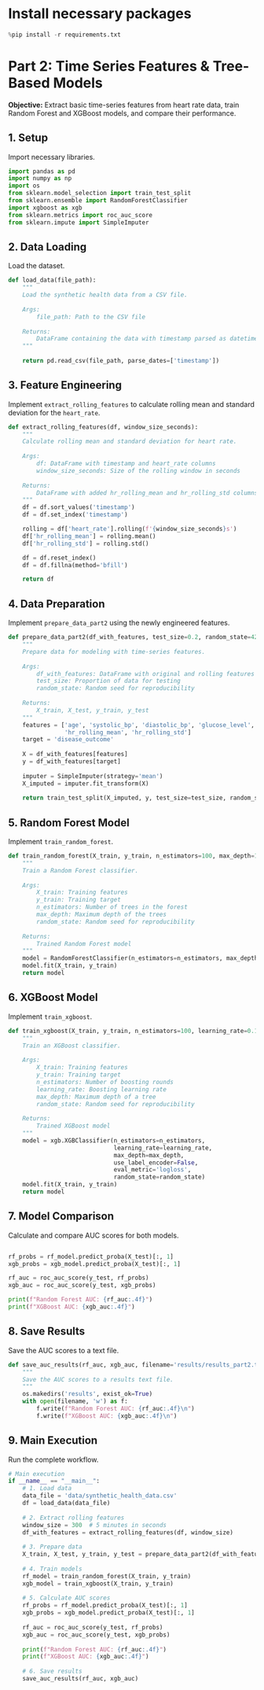 # Install necessary packages

```python
%pip install -r requirements.txt
```
# Part 2: Time Series Features & Tree-Based Models

**Objective:** Extract basic time-series features from heart rate data, train Random Forest and XGBoost models, and compare their performance.

## 1. Setup

Import necessary libraries.

```python
import pandas as pd
import numpy as np
import os
from sklearn.model_selection import train_test_split
from sklearn.ensemble import RandomForestClassifier
import xgboost as xgb
from sklearn.metrics import roc_auc_score
from sklearn.impute import SimpleImputer
```

## 2. Data Loading

Load the dataset.

```python
def load_data(file_path):
    """
    Load the synthetic health data from a CSV file.
    
    Args:
        file_path: Path to the CSV file
        
    Returns:
        DataFrame containing the data with timestamp parsed as datetime
    """
    
    return pd.read_csv(file_path, parse_dates=['timestamp'])
```

## 3. Feature Engineering

Implement `extract_rolling_features` to calculate rolling mean and standard deviation for the `heart_rate`.

```python
def extract_rolling_features(df, window_size_seconds):
    """
    Calculate rolling mean and standard deviation for heart rate.
    
    Args:
        df: DataFrame with timestamp and heart_rate columns
        window_size_seconds: Size of the rolling window in seconds
        
    Returns:
        DataFrame with added hr_rolling_mean and hr_rolling_std columns
    """
    df = df.sort_values('timestamp')
    df = df.set_index('timestamp')

    rolling = df['heart_rate'].rolling(f'{window_size_seconds}s')
    df['hr_rolling_mean'] = rolling.mean()
    df['hr_rolling_std'] = rolling.std()

    df = df.reset_index()
    df = df.fillna(method='bfill')  

    return df
```

## 4. Data Preparation

Implement `prepare_data_part2` using the newly engineered features.

```python
def prepare_data_part2(df_with_features, test_size=0.2, random_state=42):
    """
    Prepare data for modeling with time-series features.
    
    Args:
        df_with_features: DataFrame with original and rolling features
        test_size: Proportion of data for testing
        random_state: Random seed for reproducibility
        
    Returns:
        X_train, X_test, y_train, y_test
    """
    features = ['age', 'systolic_bp', 'diastolic_bp', 'glucose_level', 'bmi',
                'hr_rolling_mean', 'hr_rolling_std']
    target = 'disease_outcome'
    
    X = df_with_features[features]
    y = df_with_features[target]
    
    imputer = SimpleImputer(strategy='mean')
    X_imputed = imputer.fit_transform(X)
    
    return train_test_split(X_imputed, y, test_size=test_size, random_state=random_state)
```

## 5. Random Forest Model

Implement `train_random_forest`.

```python
def train_random_forest(X_train, y_train, n_estimators=100, max_depth=10, random_state=42):
    """
    Train a Random Forest classifier.
    
    Args:
        X_train: Training features
        y_train: Training target
        n_estimators: Number of trees in the forest
        max_depth: Maximum depth of the trees
        random_state: Random seed for reproducibility
        
    Returns:
        Trained Random Forest model
    """
    model = RandomForestClassifier(n_estimators=n_estimators, max_depth=max_depth, random_state=random_state)
    model.fit(X_train, y_train)
    return model
```

## 6. XGBoost Model

Implement `train_xgboost`.

```python
def train_xgboost(X_train, y_train, n_estimators=100, learning_rate=0.1, max_depth=5, random_state=42):
    """
    Train an XGBoost classifier.
    
    Args:
        X_train: Training features
        y_train: Training target
        n_estimators: Number of boosting rounds
        learning_rate: Boosting learning rate
        max_depth: Maximum depth of a tree
        random_state: Random seed for reproducibility
        
    Returns:
        Trained XGBoost model
    """
    model = xgb.XGBClassifier(n_estimators=n_estimators,
                              learning_rate=learning_rate,
                              max_depth=max_depth,
                              use_label_encoder=False,
                              eval_metric='logloss',
                              random_state=random_state)
    model.fit(X_train, y_train)
    return model
```

## 7. Model Comparison

Calculate and compare AUC scores for both models.

```python

rf_probs = rf_model.predict_proba(X_test)[:, 1]
xgb_probs = xgb_model.predict_proba(X_test)[:, 1]

rf_auc = roc_auc_score(y_test, rf_probs)
xgb_auc = roc_auc_score(y_test, xgb_probs)

print(f"Random Forest AUC: {rf_auc:.4f}")
print(f"XGBoost AUC: {xgb_auc:.4f}")

```

## 8. Save Results

Save the AUC scores to a text file.

```python
def save_auc_results(rf_auc, xgb_auc, filename='results/results_part2.txt'):
    """
    Save the AUC scores to a results text file.
    """
    os.makedirs('results', exist_ok=True)
    with open(filename, 'w') as f:
        f.write(f"Random Forest AUC: {rf_auc:.4f}\n")
        f.write(f"XGBoost AUC: {xgb_auc:.4f}\n")

```

## 9. Main Execution

Run the complete workflow.

```python
# Main execution
if __name__ == "__main__":
    # 1. Load data
    data_file = 'data/synthetic_health_data.csv'
    df = load_data(data_file)
    
    # 2. Extract rolling features
    window_size = 300  # 5 minutes in seconds
    df_with_features = extract_rolling_features(df, window_size)
    
    # 3. Prepare data
    X_train, X_test, y_train, y_test = prepare_data_part2(df_with_features)
    
    # 4. Train models
    rf_model = train_random_forest(X_train, y_train)
    xgb_model = train_xgboost(X_train, y_train)
    
    # 5. Calculate AUC scores
    rf_probs = rf_model.predict_proba(X_test)[:, 1]
    xgb_probs = xgb_model.predict_proba(X_test)[:, 1]
    
    rf_auc = roc_auc_score(y_test, rf_probs)
    xgb_auc = roc_auc_score(y_test, xgb_probs)
    
    print(f"Random Forest AUC: {rf_auc:.4f}")
    print(f"XGBoost AUC: {xgb_auc:.4f}")
    
    # 6. Save results
    save_auc_results(rf_auc, xgb_auc)
